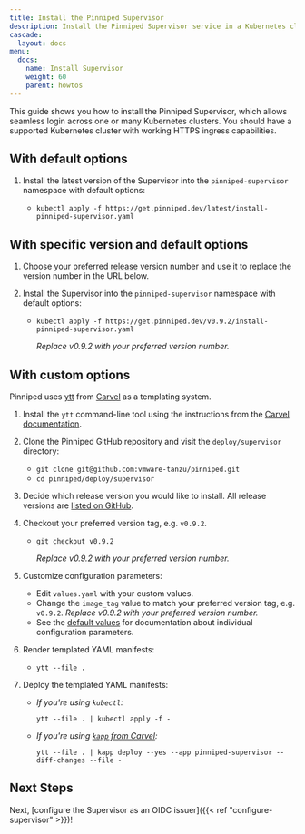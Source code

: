 ```yaml
---
title: Install the Pinniped Supervisor
description: Install the Pinniped Supervisor service in a Kubernetes cluster.
cascade:
  layout: docs
menu:
  docs:
    name: Install Supervisor
    weight: 60
    parent: howtos
---
```

This guide shows you how to install the Pinniped Supervisor, which allows seamless login across one or many Kubernetes clusters.
You should have a supported Kubernetes cluster with working HTTPS ingress capabilities.
<!-- TODO: link to support matrix -->

## With default options

1. Install the latest version of the Supervisor into the `pinniped-supervisor` namespace with default options:

   - `kubectl apply -f https://get.pinniped.dev/latest/install-pinniped-supervisor.yaml`

## With specific version and default options

1. Choose your preferred [release](https://github.com/vmware-tanzu/pinniped/releases) version number and use it to replace the version number in the URL below.

1. Install the Supervisor into the `pinniped-supervisor` namespace with default options:

   - `kubectl apply -f https://get.pinniped.dev/v0.9.2/install-pinniped-supervisor.yaml`

     *Replace v0.9.2 with your preferred version number.*

## With custom options

Pinniped uses [ytt](https://carvel.dev/ytt/) from [Carvel](https://carvel.dev/) as a templating system.

1. Install the `ytt` command-line tool using the instructions from the [Carvel documentation](https://carvel.dev/#whole-suite).

1. Clone the Pinniped GitHub repository and visit the `deploy/supervisor` directory:

   - `git clone git@github.com:vmware-tanzu/pinniped.git`
   - `cd pinniped/deploy/supervisor`

1. Decide which release version you would like to install. All release versions are [listed on GitHub](https://github.com/vmware-tanzu/pinniped/releases).

1. Checkout your preferred version tag, e.g. `v0.9.2`.

    - `git checkout v0.9.2`

      *Replace v0.9.2 with your preferred version number.*

1. Customize configuration parameters:

   - Edit `values.yaml` with your custom values.
   - Change the `image_tag` value to match your preferred version tag, e.g. `v0.9.2`. *Replace v0.9.2 with your preferred version number.*
   - See the [default values](http://github.com/vmware-tanzu/pinniped/tree/main/deploy/supervisor/values.yaml) for documentation about individual configuration parameters.

1. Render templated YAML manifests:

   - `ytt --file .`

1. Deploy the templated YAML manifests:

   - *If you're using `kubectl`:*

     `ytt --file . | kubectl apply -f -`
   - *If you're using [`kapp` from Carvel](https://carvel.dev/kapp/):*

     `ytt --file . | kapp deploy --yes --app pinniped-supervisor --diff-changes --file -`

## Next Steps

Next, [configure the Supervisor as an OIDC issuer]({{< ref "configure-supervisor" >}})!
